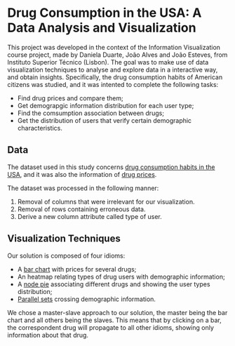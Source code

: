 # Drug Consumption in the USA: A Data Analysis and Visualization

This project was developed in the context of the Information Visualization course project, made by Daniela Duarte, João Alves and João Esteves, from Instituto Superior Técnico (Lisbon).
The goal was to make use of data visualization techniques to analyse and explore data in a interactive way, and obtain insights. 
Specifically, the drug consumption habits of American citizens was studied, and it was 
intented to complete the following tasks:

* Find drug prices and compare them;
* Get demograpgic information distribution for each user type;
* Find the comsumption association between drugs;
* Get the distribution of users that verify certain demographic characteristics.


## Data
The dataset used in this study concerns [drug consumption habits in the USA](https://data.world/balexturner/drug-use-employment-work-absence-income-race-education), 
and it was also the information of [drug prices](https://www.dnalegal.com/drugs-menu).



The dataset was processed in the following manner:
1. Removal of columns that were irrelevant for our visualization.
2. Removal of rows containing erroneous data.
3. Derive a new column attribute called type of user.

## Visualization Techniques
Our solution is composed of four idioms: 

* A [bar
chart](https://blog.risingstack.com/d3-jstutorial-bar-charts-with-javascript/) with prices for several drugs;
* An heatmap relating types
of drug users with demographic information;
* A [node pie](https://bl.ocks.org/kgeorgiou/68f864364f277720252d0329408433ae) associating
different drugs and showing the user types distribution;
* [Parallel sets](https://www.jasondavies.com/parallel-sets/) crossing demographic information.

We chose a master-slave approach to our solution, the master
being the bar chart and all others being the slaves. This means
that by clicking on a bar, the correspondent drug will propagate
to all other idioms, showing only information about that
drug.


